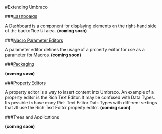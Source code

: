#Extending Umbraco

###[Dashboards](Dashboards/index.md)

A Dashboard is a component for displaying elements on the right-hand side of the backoffice UI area. **(coming soon)**

###[Macro Parameter Editors](Macro-Parameter-Editors/index.md)

A parameter editor defines the usage of a property editor for use as a parameter for Macros. **(coming soon)**

###[Packaging](Packaging/index.md)

**(coming soon)**

###[Property Editors](Property-Editors/index.md)

A property editor is a way to insert content into Umbraco. An example of a property editor is the Rich Text Editor. It may be confused with Data Types. Its possible to have many Rich Text Editor Data Types with different settings that all use the Rich Text Editor property editor. **(coming soon)**

###[Trees and Applications](Trees/index.md)

**(coming soon)**